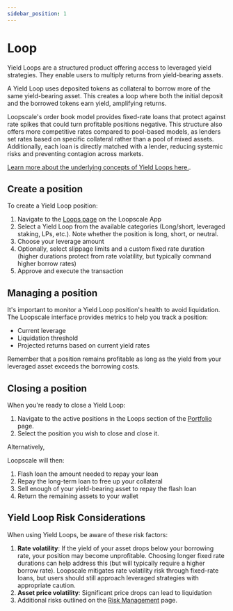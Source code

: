 ```yaml
---
sidebar_position: 1
---
```



# Loop

Yield Loops are a structured product offering access to leveraged yield strategies. They enable users to multiply returns from yield-bearing assets.

A Yield Loop uses deposited tokens as collateral to borrow more of the same yield-bearing asset. This creates a loop where both the initial deposit and the borrowed tokens earn yield, amplifying returns.

Loopscale's order book model provides fixed-rate loans that protect against rate spikes that could turn profitable positions negative. This structure also offers more competitive rates compared to pool-based models, as lenders set rates based on specific collateral rather than a pool of mixed assets. Additionally, each loan is directly matched with a lender, reducing systemic risks and preventing contagion across markets.

[Learn more about the underlying concepts of Yield Loops here.](/concepts/protocol-concepts/loops).

## Create a position

To create a Yield Loop position:

1. Navigate to the [Loops page](https://app.loopscale.com/loops) on the Loopscale App
2. Select a Yield Loop from the available categories (Long/short, leveraged staking, LPs, etc.). Note whether the position is long, short, or neutral. <!-- TODO: double check app on this -->
3. Choose your leverage amount
4. Optionally, select slippage limits and a custom fixed rate duration (higher durations protect from rate volatility, but typically command higher borrow rates) <!-- TODO: Note where to click for this - maybe an image is in order? -->
5. Approve and execute the transaction

## Managing a position

It's important to monitor a Yield Loop position's health to avoid liquidation. The Loopscale interface provides metrics to help you track a position:
<!-- TODO: double check interface on this -->
- Current leverage
- Liquidation threshold
- Projected returns based on current yield rates

Remember that a position remains profitable as long as the yield from your leveraged asset exceeds the borrowing costs.

## Closing a position

When you're ready to close a Yield Loop:

1. Navigate to the active positions in the Loops section of the [Portfolio](https://app.loopscale.com/portfolio) page.
2. Select the position you wish to close and close it.

Alternatively,
<!-- TODO: how to do this from loops page? -->

Loopscale will then:
1. Flash loan the amount needed to repay your loan
2. Repay the long-term loan to free up your collateral
3. Sell enough of your yield-bearing asset to repay the flash loan
4. Return the remaining assets to your wallet


## Yield Loop Risk Considerations

When using Yield Loops, be aware of these risk factors:

1. **Rate volatility**: If the yield of your asset drops below your borrowing rate, your position may become unprofitable. Choosing longer fixed rate durations can help address this (but will typically require a higher borrow rate). Loopscale mitigates rate volatility risk through fixed-rate loans, but users should still approach leveraged strategies with appropriate caution.
2. **Asset price volatility**: Significant price drops can lead to liquidation
3. Additional risks outlined on the [Risk Management](concepts/product/risk-management) page.

